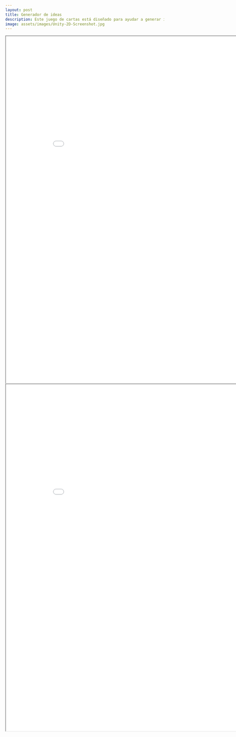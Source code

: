 ```yaml
---
layout: post
title: Generador de ideas
description: Este juego de cartas está diseñado para ayudar a generar ideas de juegos
image: assets/images/Unity-2D-Screenshot.jpg
---
```


<iframe title="PDF in an i-Frame" src="pdfs/YGDGeneradordeIdeas.pdf" frameborder="1" scrolling="auto" height="1100" width="900" ></iframe>

<iframe title="PDF in an i-Frame" src="pdfs/CartasGeneradorasdeIdeas.pdf" frameborder="1" scrolling="auto" height="1100" width="900" ></iframe>
